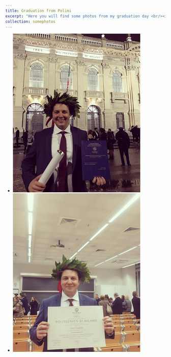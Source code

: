 ```yaml
---
title: Graduation from Polimi
excerpt: "Here you will find some photos from my graduation day <br/><img src='/images/1.jpg'> <img src='/images/2.jpg'> <br/><img src='/images/2.jpg'>" 
collection: somephotos
---
```


* <img src='/images/1.jpg'>
* <img src='/images/2.jpg'>
